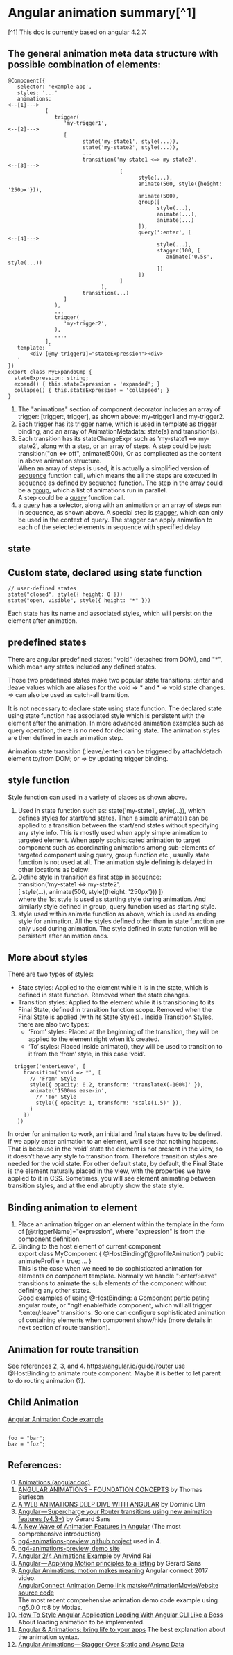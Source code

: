 
# Angular animation summary[^1]
[^1] This doc is currently based on angular 4.2.X
## The general animation meta data structure with possible combination of elements:
```
@Component({
   selector: 'example-app',
   styles: '...'
   animations:                                                                    <--[1]--->
            [
               trigger(
                  'my-trigger1',                                                  <--[2]--->
                  [
                        state('my-state1', style(...)),
                        state('my-state2', style(...)),
                        ...
                        transition('my-state1 <=> my-state2',                     <--[3]--->
                                    [
                                          style(...),
                                          animate(500, style({height: '250px'})), 
                                          animate(500),
                                          group([
                                                style(...),
                                                animate(...),
                                                animate(...)
                                          ]),
                                          query(':enter', [                       <--[4]--->
                                                style(...),
                                                stagger(100, [
                                                   animate('0.5s', style(...))
                                                ])
                                          ])
                                    ]
                              ),
                        transition(...)
                  ]
               ),
               ...
               trigger(
                  'my-trigger2',
               ),
               ....
            ],
   template: `
       <div [@my-trigger1]="stateExpression"><div>
   '
})
export class MyExpandoCmp {
  stateExpression: string;
  expand() { this.stateExpression = 'expanded'; }
  collapse() { this.stateExpression = 'collapsed'; }
}
```

1. The "animations" section of component decorator includes an array of trigger: [trigger:, trigger], as shown above: my-trigger1 and my-trigger2.
2. Each trigger has its trigger name, which is used in template as trigger binding, and an array of AnimationMetadata: state(s) and transition(s).
3. Each transition has its stateChangeExpr such as 'my-state1 <=> my-state2', along with a step, or an array of steps. A step could be just:
transition("on <=> off", animate(500)),
Or as complicated as the content in above animation structure.  
When an array of steps is used, it is actually a simplified version of [sequence](https://angular.io/api/animations/sequence) function call, which means the all the steps are executed in sequence as defined by sequence function. The step in the array could be a [group](https://angular.io/api/animations/group), which a list of animations run in parallel.  
A step could be a [query](https://angular.io/api/animations/query) function call.
4. a [query](https://angular.io/api/animations/query) has a selector, along with an animation or an array of steps run in sequence, as shown above. A special step is [stagger](https://angular.io/api/animations/stagger), which can only be used in the context of query. The stagger can apply animation to each of the selected elements in sequence with specified delay


## **state**
## Custom state, declared using state function  
```
// user-defined states
state("closed", style({ height: 0 }))
state("open, visible", style({ height: "*" }))
```
Each state has its name and associated styles, which will persist on the element after animation.  
## predefined states
There are angular predefined states: "void" (detached from DOM), and "*", which mean any states included any defined states.   

Those two predefined states make two popular state transitions: :enter and :leave values which are aliases for the void => * and * => void state changes. *=>* can also be used as catch-all transition.

It is not necessary to declare state using state function. The declared state using state function has associated style which is persistent with the element after the animation. In more advanced animation examples such as query operation, there is no need for declaring state. The animation styles are then defined in each animation step.  

Animation state transition (:leave/:enter) can be triggered by attach/detach element to/from DOM; or *=>* by updating trigger binding.

## **style function**
Style function can used in a variety of places as shown above.
1. Used in state function such as: state('my-state1', style(...)), which defines styles for start/end states. Then a simple animate() can be applied to a transition between the start/end states without specifying any style info. This is mostly used when apply simple animation to targeted element. When apply sophisticated animation to target component such as coordinating animations among sub-elements of targeted component using query, group function etc., usually state function is not used at all. The animation style defining is delayed in other locations as below:
2. Define style in transition as first step in sequence:  
transition('my-state1 <=> my-state2',                     
            [
                style(...),
                animate(500, style({height: '250px'}))
            ])  
where the 1st style is used as starting style during animation. 
And similarly style defined in group, query function used as starting style.
3. style used within animate function as above, which is used as ending style for animation. All the styles defined other than in state function are only used during animation. The style defined in state function will be persistent after animation ends. 

## More about styles
There are two types of styles:
* State styles:
  Applied to the element while it is in the state, which is defined in state function. Removed when the state changes.
* Transition styles:
  Applied to the element while it is transitioning to its Final State, defined in transition function scope. Removed when the Final State is applied (with its State Styles) .
  Inside Transition Styles, there are also two types:
  * ‘From’ styles:
    Placed at the beginning of the transition, they will be applied to the element right when it’s created.
  * ‘To’ styles:
    Placed inside animate(), they will be used to transition to it from the ‘from’ style, in this case ‘void’.
```
  trigger('enterLeave', [
     transition('void => *', [
       // 'From' Style
       style({ opacity: 0.2, transform: 'translateX(-100%)' }),   
       animate('1500ms ease-in',
         // 'To' Style
         style({ opacity: 1, transform: 'scale(1.5)' }),     
       )
     ])
   ])
```

In order for animation to work, an initial and final states have to be defined. If we apply enter animation to an element, we’ll see that nothing happens. That is because in the ‘void’ state the element is not present in the view, so it doesn’t have any style to transition from. Therefore transition styles are needed for the void state. For other default state, by default, the Final State is the element naturally placed in the view, with the properties we have applied to it in CSS. Sometimes, you will see element animating between transition styles, and at the end abruptly show the state style.

## Binding animation to element
1. Place an animation trigger on an element within the template in the form of [@triggerName]="expression", where "expression" is from the component definition.
2. Binding to the host element of current component  
export class MyComponent {
  @HostBinding('@profileAnimation')
  public animateProfile = true;
  ...
}  
This is the case when we need to do sophisticated animation for elements on component template. Normally we handle ":enter/:leave" transitions to animate the sub elements of the component without defining any other states.  
Good examples of using @HostBinding: a Component participating angular route, or *ngIf enable/hide component, which will all trigger ":enter/:leave" transitions. So one can configure sophisticated animation of containing elements when component show/hide (more details in next section of route transition).

## Animation for route transition
See references 2, 3, and 4.
https://angular.io/guide/router
use @HostBinding to animate route component.
Maybe it is better to let parent to do routing animation (?).

## Child Animation
[Angular Animation Code example](https://jxhou.wordpress.com/2017/08/05/angular-animation/)

<code>
foo = "bar";
baz = "foz";
</code>

## **References**:
0. [Animations (angular doc)](https://angular.io/guide/animations)
1. [ANGULAR ANIMATIONS - FOUNDATION CONCEPTS](https://blog.thoughtram.io/angular/2016/09/16/angular-2-animation-important-concepts.html) by Thomas Burleson   
2. [A WEB ANIMATIONS DEEP DIVE WITH ANGULAR](https://blog.thoughtram.io/angular/2017/07/26/a-web-animations-deep-dive-with-angular.html) by Dominic Elm  
3. [Angular — Supercharge your Router transitions using new animation features (v4.3+)](https://medium.com/google-developer-experts/angular-supercharge-your-router-transitions-using-new-animation-features-v4-3-3eb341ede6c8) by Gerard Sans  
4. [A New Wave of Animation Features in Angular](https://www.yearofmoo.com/2017/06/new-wave-of-animation-features.html)  (The most comprehensive introduction)  
5. [ng4-animations-preview, github project](https://github.com/matsko/ng4-animations-preview) used in 4.
6. [ng4-animations-preview, demo site](http://slides.yearofmoo.com/ng4-animations-preview/demo/)
7. [Angular 2/4 Animations Example](http://www.concretepage.com/angular-2/angular-2-4-animations-example) by Arvind Rai  
8. [Angular — Applying Motion principles to a listing](https://medium.com/@gerard.sans/angular-applying-motion-principles-to-a-list-d5cdd35c899e) by Gerard Sans
9. [Angular Animations: motion makes meaning](https://youtu.be/JhNo3Wvj6UQ?t=2h46m38s) Angular connect 2017 video.  
[AngularConnect Animation Demo link](http://animationsftw.in/#/)
[matsko/AnimationMovieWebsite source code](https://github.com/matsko/AnimationMovieWebsite)  
The most recent comprehensive animation demo code example using ng5.0.0 rc8 by Motias.
10. [How To Style Angular Application Loading With Angular CLI Like a Boss](https://medium.com/@tomastrajan/how-to-style-angular-application-loading-with-angular-cli-like-a-boss-cdd4f5358554)  
About loading animation to be implemented.
11. [Angular & Animations: bring life to your apps](https://medium.com/@aleixsuau/angular-animations-bring-life-to-your-apps-ca122e5db647) The best explanation about the animation syntax.
12. [Angular Animations — Stagger Over Static and Async Data](https://itnext.io/angular-animations-stagger-over-static-and-async-data-3907c4889479)
